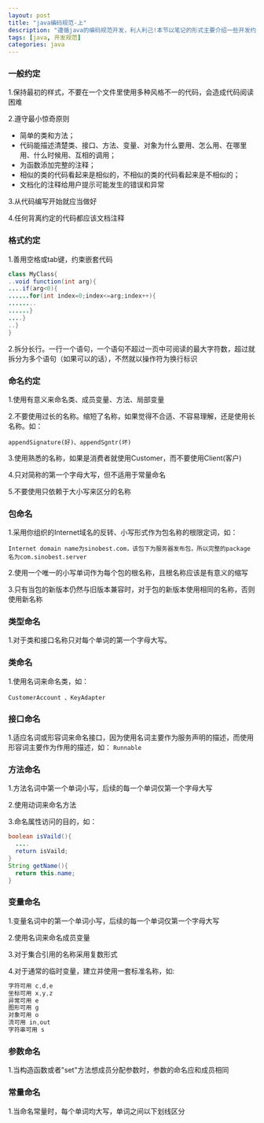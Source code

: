```yaml
---
layout: post
title: "java编码规范-上"
description: "遵循java的编码规范开发，利人利己!本节以笔记的形式主要介绍一些开发约定和命名规范"
tags: [java, 开发规范]
categories: java
---
```


### 一般约定
1.保持最初的样式，不要在一个文件里使用多种风格不一的代码，会造成代码阅读困难

2.遵守最小惊奇原则

- 简单的类和方法；
- 代码能描述清楚类、接口、方法、变量、对象为什么要用、怎么用、在哪里用、什么时候用、互相的调用；
- 为函数添加完整的注释；
- 相似的类的代码看起来是相似的，不相似的类的代码看起来是不相似的；
- 文档化的注释给用户提示可能发生的错误和异常

3.从代码编写开始就应当做好

4.任何背离约定的代码都应该文档注释

### 格式约定
1.善用空格或tab键，约束嵌套代码

```java
class MyClass{
..void function(int arg){
....if(arg<0){
......for(int index=0;index<=arg;index++){
........
......}
....}
..}
}
```
2.拆分长行。一行一个语句，一个语句不超过一页中可阅读的最大字符数，超过就拆分为多个语句（如果可以的话），不然就以操作符为换行标识

### 命名约定
1.使用有意义来命名类、成员变量、方法、局部变量

2.不要使用过长的名称。缩短了名称，如果觉得不合适、不容易理解，还是使用长名称。如：

`appendSignature(好)、appendSgntr(坏)`

3.使用熟悉的名称，如果是消费者就使用Customer，而不要使用Client(客户)

4.只对简称的第一个字母大写，但不适用于常量命名

5.不要使用只依赖于大小写来区分的名称

### 包命名
1.采用你组织的Internet域名的反转、小写形式作为包名称的根限定词，如：

` Internet domain name为sinobest.com，该包下为服务器发布包，所以完整的package名为com.sinobest.server `

2.使用一个唯一的小写单词作为每个包的根名称，且根名称应该是有意义的缩写

3.只有当包的新版本仍然与旧版本兼容时，对于包的新版本使用相同的名称，否则使用新名称

### 类型命名
1.对于类和接口名称只对每个单词的第一个字母大写。

### 类命名
1.使用名词来命名类，如：

` CustomerAccount 、KeyAdapter `

### 接口命名
1.适应名词或形容词来命名接口，因为使用名词主要作为服务声明的描述，而使用形容词主要作为作用的描述，如：
` Runnable `

### 方法命名
1.方法名词中第一个单词小写，后续的每一个单词仅第一个字母大写

2.使用动词来命名方法

3.命名属性访问的目的，如：

```java
boolean isVaild(){
  ....
  return isVaild;
}
String getName(){
  return this.name;
}
```

### 变量命名
1.变量名词中的第一个单词小写，后续的每一个单词仅第一个字母大写

2.使用名词来命名成员变量

3.对于集合引用的名称采用复数形式

4.对于通常的临时变量，建立并使用一套标准名称，如:

```java
字符可用 c,d,e
坐标可用 x,y,z
异常可用 e
图形可用 g
对象可用 o
流可用 in,out
字符串可用 s
```

### 参数命名
1.当构造函数或者"set"方法想成员分配参数时，参数的命名应和成员相同

### 常量命名
1.当命名常量时，每个单词均大写，单词之间以下划线区分












